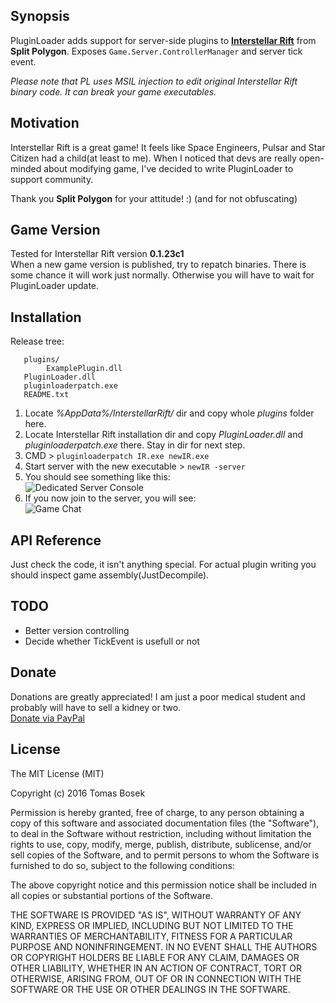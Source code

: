 ## Synopsis

PluginLoader adds support for server-side plugins to [**Interstellar Rift**](http://interstellarrift.com/) from **Split Polygon**. Exposes `Game.Server.ControllerManager` and server tick event.

*Please note that PL uses MSIL injection to edit original Interstellar Rift binary code. It can break your game executables.*

## Motivation

Interstellar Rift is a great game! It feels like Space Engineers, Pulsar and Star Citizen had a child(at least to me). When I noticed that devs are really open-minded about modifying game, I've decided to write PluginLoader to support community.

Thank you **Split Polygon** for your attitude! :) (and for not obfuscating)

## Game Version

Tested for Interstellar Rift version **0.1.23c1**  
When a new game version is published, try to repatch binaries. There is some chance it will work just normally. Otherwise you will have to wait for PluginLoader update.

## Installation

Release tree:
```
   plugins/
        ExamplePlugin.dll
   PluginLoader.dll
   pluginloaderpatch.exe
   README.txt
```

1. Locate *%AppData%/InterstellarRift/* dir and copy whole *plugins* folder here.
2. Locate Interstellar Rift installation dir and copy *PluginLoader.dll* and *pluginloaderpatch.exe* there. Stay in dir for next step.
3. CMD > `pluginloaderpatch IR.exe newIR.exe`
4. Start server with the new executable > `newIR -server`
5. You should see something like this:  
![Dedicated Server Console](http://i.imgur.com/bEg5aEc.png)
6. If you now join to the server, you will see:  
![Game Chat](http://i.imgur.com/OlwH2ux.png)

## API Reference

Just check the code, it isn't anything special. For actual plugin writing you should inspect game assembly(JustDecompile).

## TODO

- Better version controlling
- Decide whether TickEvent is usefull or not

## Donate

Donations are greatly appreciated! I am just a poor medical student and probably will have to sell a kidney or two.  
[Donate via PayPal](http://bit.ly/1t9MBsj)

## License

The MIT License (MIT)

Copyright (c) 2016 Tomas Bosek

Permission is hereby granted, free of charge, to any person obtaining a copy
of this software and associated documentation files (the "Software"), to deal
in the Software without restriction, including without limitation the rights
to use, copy, modify, merge, publish, distribute, sublicense, and/or sell
copies of the Software, and to permit persons to whom the Software is
furnished to do so, subject to the following conditions:

The above copyright notice and this permission notice shall be included in all
copies or substantial portions of the Software.

THE SOFTWARE IS PROVIDED "AS IS", WITHOUT WARRANTY OF ANY KIND, EXPRESS OR
IMPLIED, INCLUDING BUT NOT LIMITED TO THE WARRANTIES OF MERCHANTABILITY,
FITNESS FOR A PARTICULAR PURPOSE AND NONINFRINGEMENT. IN NO EVENT SHALL THE
AUTHORS OR COPYRIGHT HOLDERS BE LIABLE FOR ANY CLAIM, DAMAGES OR OTHER
LIABILITY, WHETHER IN AN ACTION OF CONTRACT, TORT OR OTHERWISE, ARISING FROM,
OUT OF OR IN CONNECTION WITH THE SOFTWARE OR THE USE OR OTHER DEALINGS IN THE
SOFTWARE.
